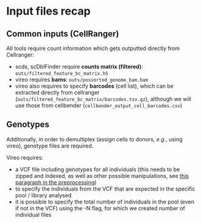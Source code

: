 # Input files recap

## Common inputs (CellRanger)

All tools require count information which gets outputted directly from Cellranger:

* scds, scDblFinder require **counts matrix (filtered)**: ```outs/filtered_feature_bc_matrix.h5```
* vireo requires **bams**: ```outs/possorted_genome_bam.bam```
* vireo also requires to specify **barcodes** (cell list), which can be extracted directly from cellranger (```outs/filtered_feature_bc_matrix/barcodes.tsv.gz```), although we will use those from cellbender (```cellbender_output_cell_barcodes.csv```)

## Genotypes

Additionally, in order to demultiplex (assign cells to donors, _e.g._, using vireo), genotype files are required.

Vireo requires:

* a VCF file including genotypes for all individuals (this needs to be zipped and indexed, as well as other possible manipulations, see [this paragraph in the preprocessing](https://github.com/powellgenomicslab/tenk10k_phase1/blob/main/Demuxafy/preprocessing/prepare_inputs.md#vcf-manipulation))
* to specify the individuals from the VCF that are expected in the specific pool / library analysed
* it is possible to specify the total number of individuals in the pool (even if not in the VCF) using the -N flag, for which we created number of individual files
